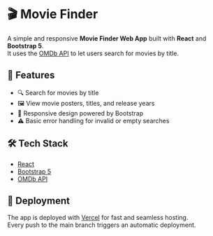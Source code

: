 # 🎬 Movie Finder

A simple and responsive **Movie Finder Web App** built with **React** and **Bootstrap 5**.  
It uses the [OMDb API](https://www.omdbapi.com/) to let users search for movies by title.

## 🔧 Features

- 🔍 Search for movies by title  
- 🖼️ View movie posters, titles, and release years  
- 📱 Responsive design powered by Bootstrap  
- ⚠️ Basic error handling for invalid or empty searches  

## 🛠️ Tech Stack

- [React](https://react.dev/)  
- [Bootstrap 5](https://getbootstrap.com/)  
- [OMDb API](https://www.omdbapi.com/)  

## 🚀 Deployment

The app is deployed with [Vercel](https://vercel.com/) for fast and seamless hosting.  
Every push to the main branch triggers an automatic deployment.  
